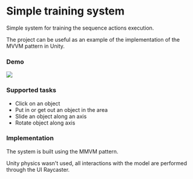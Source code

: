 # Simple training system
Simple system for training the sequence actions execution.

The project can be useful as an example of the implementation of the MVVM pattern in Unity.

### Demo
![](demo/demo.gif)

### Supported tasks
- Click on an object
- Put in or get out an object in the area
- Slide an object along an axis
- Rotate object along axis

### Implementation
The system is built using the MMVM pattern.

Unity physics wasn't used, all interactions with the model are performed through the UI Raycaster.